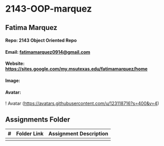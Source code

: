 # 2143-OOP-marquez
## Fatima Marquez
#### Repo: 2143 Object Oriented Repo
#### Email: fatimamarquez0914@gmail.com
#### Website: https://sites.google.com/my.msutexas.edu/fatimamarquez/home
#### Image: 

#### Avatar:
! Avatar (https://avatars.githubusercontent.com/u/123118716?s=400&v=4)

##  Assignments Folder

|   #   | Folder Link | Assignment Description |
| :---: | ----------- | ---------------------- |
|       |             |                        |
